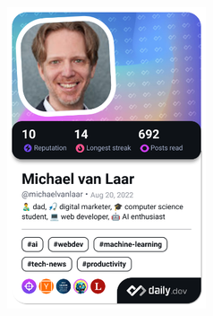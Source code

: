 <p align="center"><a href="https://app.daily.dev/MichaelvanLaar"><img src="./devcard.png" width="356" alt="Michael van Laar’s Dev Card"/></a></p>
